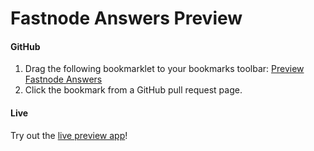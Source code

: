 # Fastnode Answers Preview

#### GitHub
1. Drag the following bookmarklet to your bookmarks toolbar: <a href="javascript:(function() {window.open('http://answers-preview.khulnasoft.com/github/?url='+window.location.href);})()">Preview Fastnode Answers</a>
2. Click the bookmark from a GitHub pull request page.

#### Live
Try out the [live preview app](/live/)!
